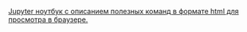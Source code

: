[Jupyter ноутбук с описанием полезных команд в формате html для просмотра в браузере.](https://courses.openedu.ru/asset-v1:ITMOUniversity+MLDATAN+spring_2020_ITMO_bac+type@asset+block@Task_3_1.html)